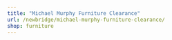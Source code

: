 ```yaml
---
title: "Michael Murphy Furniture Clearance"
url: /newbridge/michael-murphy-furniture-clearance/
shop: furniture
---
```


